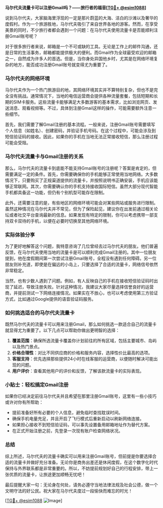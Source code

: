 **马尔代夫流量卡可以注册Gmail吗？——旅行者的福音[[TG💪+ @esim1088](https://t.me/s/esim1088)]**

说到马尔代夫，大家脑海里浮现的一定是那片蔚蓝的大海、洁白的沙滩以及奢华的度假村。作为一个旅游胜地，马尔代夫吸引了来自世界各地的游客。然而，在享受美景的同时，不少旅行者都会遇到一个问题：在马尔代夫使用流量卡是否能顺利注册Gmail账号呢？

对于很多旅行者来说，邮箱是一个不可或缺的工具。无论是工作上的邮件沟通，还是日常的生活事务，邮箱都能提供极大的便利。而Gmail作为全球最受欢迎的邮箱之一，自然成为许多人的首选。但是，当你身处异国他乡时，尤其是在网络环境复杂的地方，能否成功注册Gmail账号就变得尤为重要了。

### 马尔代夫的网络环境

马尔代夫作为一个热门旅游目的地，其网络环境其实并不算特别复杂，但也不是完全没有挑战。通常情况下，当地的电信运营商会提供各种流量套餐，包括短期和长期的SIM卡服务。这些流量卡能够满足大多数游客的基本需求，比如浏览网页、发送消息、观看视频等。不过，具体到注册Gmail这样的操作，可能需要额外注意一些细节。

首先，我们需要了解Gmail注册的基本流程。一般来说，注册Gmail账号需要填写个人信息（如姓名）、创建密码，并验证手机号码。在这个过程中，可能会涉及到短信验证码的接收。因此，如果你的手机在当地无法正常接收短信，那么注册过程可能会受阻。

### 马尔代夫流量卡与Gmail注册的关系

那么，马尔代夫的流量卡到底能不能支持Gmail账号的注册呢？答案是肯定的，但需要满足一定的条件。首先，你需要确保你的手机能够正常使用当地网络。大多数情况下，只要购买了正规渠道提供的流量卡，并按照说明书正确安装，手机应该能够正常联网。其次，你需要确认你的手机支持接收国际短信。虽然大部分现代智能手机都具备这一功能，但仍有个别机型可能存在限制。

此外，还需要注意的是，有些地区的网络环境可能会对某些网站或服务进行限制。虽然这种情况在马尔代夫并不常见，但为了保险起见，建议你在出发前通过相关论坛或者社交平台查询最新的信息。如果发现有特定的限制，你可以考虑携带一部支持双卡双待的手机，以便在必要时切换至其他网络环境。

### 实际体验分享

为了更好地解答这个问题，我特意咨询了几位曾经去过马尔代夫的朋友。他们普遍反馈，在马尔代夫使用当地的流量卡是可以顺利完成Gmail注册的。其中一位朋友提到，他在度假期间第一次尝试注册Gmail账号，全程没有遇到任何障碍。另一位朋友则补充道，即使是在偏远的小岛上，只要选择了合适的流量卡，网络信号依然非常稳定。

当然，也有少数人遇到了问题。例如，有人反映自己的手机在接收短信验证码时出现了延迟，导致注册失败。针对这种情况，我建议大家尽量选择信誉良好的运营商，并提前测试一下网络连接情况。如果实在不放心，也可以考虑使用第三方验证方式，比如通过Google提供的语音验证码服务。

### 如何挑选适合的马尔代夫流量卡

既然马尔代夫的流量卡可以用来注册Gmail，那么如何挑选一款适合自己的流量卡就显得尤为重要了。以下几点可以帮助你做出更明智的选择：

1. **覆盖范围**：确保所选流量卡覆盖你计划前往的所有区域，包括主要城市、岛屿以及热门景点。
2. **价格合理性**：对比不同供应商的价格和服务内容，选择性价比最高的选项。
3. **客服支持**：优先选择那些提供24小时在线客服的运营商，以便随时解决可能出现的问题。
4. **用户评价**：查看其他用户的评价和反馈，了解该款流量卡的实际表现。

### 小贴士：轻松搞定Gmail注册

如果你已经决定前往马尔代夫并且希望在那里注册Gmail账号，这里有一些小技巧或许对你有所帮助：

- 提前准备好所有必要的个人信息，避免临时查找耽误时间。
- 确保手机电量充足，并且开启了飞行模式后重新启动以刷新网络连接。
- 如果担心接收不到短信验证码，可以事先设置备用邮箱地址作为替代方案。
- 在正式开始注册之前，先登录一次现有账户检查网络状况。

### 总结

综上所述，马尔代夫的流量卡确实可以用来注册Gmail账号，但前提是你要选择合适的流量卡并做好充分准备。无论你是商务出差还是休闲度假，在这个数字化时代保持与外界联系都是非常重要的。所以，不妨提前规划好自己的行程安排，带上一张优质的流量卡，让旅途更加顺畅无忧吧！

最后提醒大家一句：无论身在何处，请务必遵守当地法律法规及社会公德，做一个文明守法的好公民。祝大家在马尔代夫度过一段愉快而难忘的时光！

[[TG💪+ @esim1088](https://t.me/s/esim1088) ![Image](https://i.postimg.cc/4NQfJmqS/Snipaste-2025-05-13-00-14-12.png)]